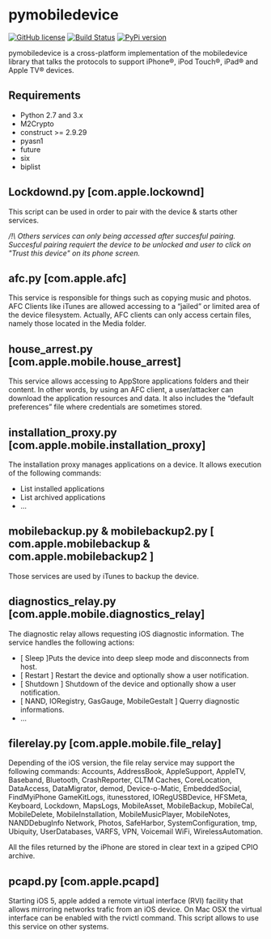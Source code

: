# pymobiledevice

[![GitHub license](https://img.shields.io/cran/l/devtools.svg)](LICENSE)
[![Build Status](https://travis-ci.org/qtacore/pymobiledevice.svg?branch=master)](https://travis-ci.org/qtacore/pymobiledevice)
[![PyPi version](https://img.shields.io/pypi/v/pymobiledevice-qta.svg)](https://pypi.python.org/pypi/pymobiledevice-qta/) 

pymobiledevice is a cross-platform implementation of the mobiledevice library 
that talks the protocols to support iPhone®, iPod Touch®, iPad® and Apple TV® devices.


## Requirements

* Python 2.7 and 3.x
* M2Crypto
* construct >= 2.9.29
* pyasn1
* future
* six
* biplist


## Lockdownd.py [com.apple.lockownd]

This script can be used in order to pair with the device & starts other services.
    
*/!\ Others services can only being accessed after succesful pairing.
Succesful pairing requiert the device to be unlocked and user to click on 
"Trust this device" on its phone screen.*
     

## afc.py [com.apple.afc]

This service is responsible for things such as copying music and photos. AFC Clients like iTunes 
are allowed accessing to a “jailed” or limited area of the device filesystem. Actually, AFC clients can 
only access certain files, namely those located in the Media folder.


## house_arrest.py [com.apple.mobile.house_arrest]

This service allows accessing to AppStore applications folders and their content.
In other words, by using an AFC client, a user/attacker can download the application resources and data. 
It also includes the “default preferences” file where credentials are sometimes stored. 


## installation_proxy.py [com.apple.mobile.installation_proxy]

The installation proxy manages applications on a device. 
It allows execution of the following commands:
- List installed applications 
- List archived applications 
- ...


## mobilebackup.py & mobilebackup2.py [ com.apple.mobilebackup & com.apple.mobilebackup2 ]

Those services are used by iTunes to backup the device. 


## diagnostics_relay.py [com.apple.mobile.diagnostics_relay]

The diagnostic relay allows requesting iOS diagnostic information. 
The service handles the following actions: 
- [ Sleep ]Puts the device into deep sleep mode and disconnects from host. 
- [ Restart ] Restart the device and optionally show a user notification. 
- [ Shutdown ] Shutdown of the device and optionally show a user notification. 
- [ NAND, IORegistry, GasGauge, MobileGestalt ] Querry diagnostic informations.
- ...


## filerelay.py [com.apple.mobile.file_relay]

Depending of the iOS version, the file relay service may support the following commands:
    Accounts, AddressBook, AppleSupport, AppleTV, Baseband, Bluetooth, CrashReporter, CLTM 
    Caches, CoreLocation, DataAccess, DataMigrator, demod, Device-o-Matic, EmbeddedSocial, FindMyiPhone
    GameKitLogs, itunesstored, IORegUSBDevice, HFSMeta, Keyboard, Lockdown, MapsLogs, MobileAsset,
    MobileBackup, MobileCal, MobileDelete, MobileInstallation, MobileMusicPlayer, MobileNotes, NANDDebugInfo
    Network, Photos, SafeHarbor, SystemConfiguration, tmp, Ubiquity, UserDatabases, VARFS, VPN, Voicemail 
    WiFi, WirelessAutomation.

All the files returned by the iPhone are stored in clear text in a gziped CPIO archive. 


## pcapd.py [com.apple.pcapd]

Starting iOS 5, apple added a remote virtual interface (RVI) facility that allows mirroring networks trafic from an iOS device. 
On Mac OSX the virtual interface can be enabled with the rvictl command. This script allows to use this service on other systems.



